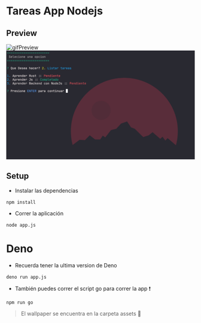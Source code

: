 # Tareas App Nodejs

## Preview

<img alt="gifPreview" src="https://i.postimg.cc/QM7NzXgg/render1662610430401.gif">

<img alt="previewMenu" src="./assets/previewListTareas.png">

## Setup 

*  Instalar las dependencias

```
npm install
```

* Correr la aplicación 

```
node app.js 
```

# Deno

* Recuerda tener la ultima version de Deno

```
deno run app.js
```

* También puedes correr el script go para correr la app :exclamation:

```
npm run go
```

> El wallpaper se encuentra en la carpeta assets :star2:
